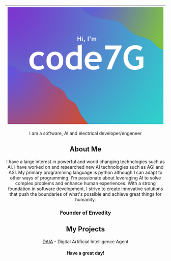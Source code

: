 <!---
Ash-hadu anllaa ilaaha illallaah wa ash-hadu anna Muhammadan abduhu wa rasooluh
--->

| ![Code7G](Code7G_Gh_representetion_img.png) |
|:--:| 
<p align="center">
  I am a software, AI and electrical developer/engeneer
</p>
<!---
insha'Allah
--->

<h2 align="center">About Me</h2>
<p align="center">
  I have a large interest in powerful and world changing technologies such as AI.
I have worked on and researched new AI technologies such as AGI and ASI.
My primary programming language is python although I can adapt to other ways of programming.
I'm passionate about leveraging AI to solve complex problems and enhance human experiences.
With a strong foundation in software development, I strive to create innovative solutions that push the boundaries of what's possible and achieve great things for humanity.
</p>
<h3 align="center">Founder of Envedity</h3>
<h2 align="center">My Projects</h2>
<p align="center">
  <a href="https://github.com/Envedity/DAIA">DAIA</a> - Digital Artificial Intelligence Agent
</p>
<!---
insha'Allah, Alhamdulillah, Subhannalah
--->

<!---
Allahu Akbar
--->
<h4 align="center">Have a great day!</h4>
<!---
insha'Allah
--->
